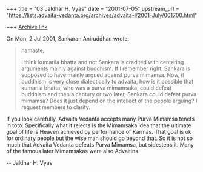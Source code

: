 +++
title = "03 Jaldhar H. Vyas"
date = "2001-07-05"
upstream_url = "https://lists.advaita-vedanta.org/archives/advaita-l/2001-July/001700.html"

+++
[Archive link](https://lists.advaita-vedanta.org/archives/advaita-l/2001-July/001700.html)

On Mon, 2 Jul 2001, Sankaran Aniruddhan wrote:

> namaste,
>
> I think kumarila bhatta and not Sankara is credited with
> centering arguments mainly against buddhism. If I remember
> right, Sankara is supposed to have mainly argued against
> purva mimamsa. Now, if buddhism is very close
> dialectically to advaita, how is it possible that kumarila
> bhatta, who was a purva mimamsaka, could defeat buddhism
> and then a century or two later, Sankara could defeat
> purva mimamsa? Does it just depend on the intellect of the
> people arguing? I request members to clarify.
>

If you look carefully, Advaita Vedanta accepts many Purva Mimamsa tenets
in toto.  Specifically what it rejects is the Mimamsaka idea that the
ultimate goal of life is Heaven achieved by performance of Karmas.  That
goal is ok for ordinary people but the wise man should go beyond that.
So it is not so much that Advaita Vedanta defeats Purva Mimamsa, but
sidesteps it.  Many of the famous later Mimamsakas were also Advaitins.

--
Jaldhar H. Vyas <jaldhar at braincells.com>

